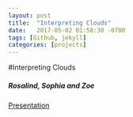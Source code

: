 ```yaml
---
layout: post
title:  "Interpreting Clouds"
date:   2017-05-02 01:58:30 -0700
tags: [Github, jekyll]
categories: [projects]
---
```


#Interpreting Clouds
##### Rosalind, Sophia and Zoe


[Presentation](https://docs.google.com/presentation/d/1tTIyJlScvtnxIqtaZ6hyWrqCa8R6MQP5FkZiCw0diEs/edit?usp=sharing)
